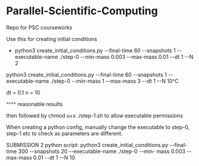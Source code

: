 # Parallel-Scientific-Computing

Repo for PSC courseworks

Use this for creating initial conditions
- python3 create_initial_conditions.py --final-time 60 --snapshots 1 --executable-name  ./step-0 --min-mass 0.003 --max-mass 0.01 --dt 1 --N 2


python3 create_initial_conditions.py --final-time 60 --snapshots 1 --executable-name  ./step-0 --min-mass 1 --max-mass 3 --dt 1 --N 10^C

dt = 0.1
n = 10

^^^^ reasonable results

then followed by chmod u+x ./step-1.sh to allow executable permissions

When creating a python config, manually change the executable to step-0, step-1 etc to check as parameters are different.


SUBMISSION 2 python script:
python3 create_initial_conditions.py --final-time 300 --snapshots 20 --executable-name  ./step-0 --min-
mass 0.003 --max-mass 0.01 --dt 1 --N 10